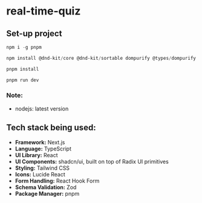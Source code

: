 # real-time-quiz

## Set-up project

```powershell
npm i -g pnpm

npm install @dnd-kit/core @dnd-kit/sortable dompurify @types/dompurify

pnpm install

pnpm run dev
```

### Note:

- nodejs: latest version

## Tech stack being used:

- **Framework:** Next.js
- **Language:** TypeScript
- **UI Library:** React
- **UI Components:** shadcn/ui, built on top of Radix UI primitives
- **Styling:** Tailwind CSS
- **Icons:** Lucide React
- **Form Handling:** React Hook Form
- **Schema Validation:** Zod
- **Package Manager:** pnpm
